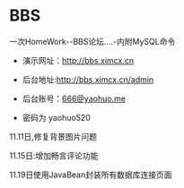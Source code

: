 # BBS

一次HomeWork--BBS论坛....-内附MySQL命令

* 演示网址：http://bbs.ximcx.cn

* 后台地址:http://bbs.ximcx.cn/admin

* 后台账号：666@yaohuo.me

* 密码为   yaohuo520

11.11日,修复背景图片问题

11.15日:增加畅言评论功能

11.19日使用JavaBean封装所有数据库连接页面
